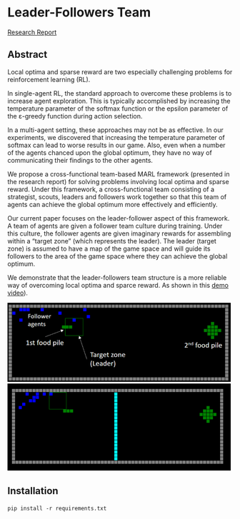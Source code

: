 # Leader-Followers Team
[Research Report](paper/Report%20-%20Multi-agent%20Leader-Followers.pdf)


## Abstract
Local optima and sparse reward are two especially challenging problems for reinforcement learning (RL).

In single-agent RL, the standard approach to overcome these problems is to increase agent exploration. This is typically accomplished by increasing the temperature parameter of the softmax function or the epsilon parameter of the ε-greedy function during action selection.

In a multi-agent setting, these approaches may not be as effective. In our experiments, we discovered that increasing the temperature parameter of softmax can lead to worse results in our game. Also, even when a number of the agents chanced upon the global optimum, they have no way of communicating their findings to the other agents.

We propose a cross-functional team-based MARL framework (presented in the research report) for solving problems involving local optima and sparse reward. Under this framework, a cross-functional team consisting of a strategist, scouts, leaders and followers work together so that this team of agents can achieve the global optimum more effectively and efficiently.

Our current paper focuses on the leader-follower aspect of this framework. A team of agents are given a follower team culture during training. Under this culture, the follower agents are given imaginary rewards for assembling within a “target zone” (which represents the leader). The leader (target zone) is assumed to have a map of the game space and will guide its followers to the area of the game space where they can achieve the global optimum.

We demonstrate that the leader-followers team structure is a more reliable way of overcoming local optima and sparce reward. As shown in this [demo video](videos/leader-followers-team-demo.mp4)). 

<img src="images/leader-followers.png" width="500">

<img src="images/Crossing-river-leadfollow.png" width="500">

## Installation

`pip install -r requirements.txt`
